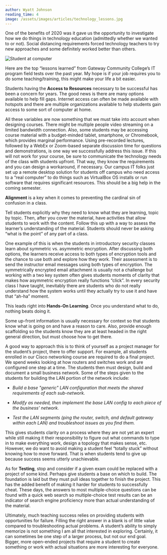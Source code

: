 ```yaml
---
author: Wyatt Johnson
reading_time: 4
image: /assets/images/articles/technology_lessons.jpg
---
```


One of the benefits of 2020 was it gave us the opportunity to investigate how we do things in technology education (admittedly whether we wanted to or not). Social distancing requirements forced technology
teachers to try new approaches and some definitely worked better than others.

![Student at computer]({{page.image}})

Here are the top “lessons learned” from Gateway Community College’s IT program field tests over the past year. My hope is if your job requires you to do some teaching/training, this might make your life a bit easier.

Students having the **Access to Resources** necessary to be successful has been a concern for years. The good news is there are many options available to help fill gaps. Internet access can often be made available with hotspots and there are multiple organizations available to help students gain access to some sort of computer at home.

All these variables are now something that we must take into account when designing courses. There might be multiple people video streaming on a limited bandwidth connection. Also, some students may be accessing course material with a budget-minded tablet, smartphone, or Chromebook, which provides marginal performance. Using pre-recorded lectures, followed by a WebEx or Zoom-based separate discussion time for questions and demonstrations, is one way we successfully address this issue. If this will not work for your course, be sure to communicate the technology needs of the class with students upfront. That way, they know the requirements and you can design a workaround, if necessary. Our campus IT folks just set up a remote desktop solution for students off campus who need access to a “real computer” to do things such as VirtualBox OS installs or run software that requires significant resources. This should be a big help in the coming semester.

**Alignment** is a key when it comes to preventing the cardinal sin of confusion in a class.

Tell students explicitly why they need to know what they are learning, topic by topic. Then, after you cover the material, have activities that allow students to work with the content. Follow this up with a way to assess the learner’s understanding of the material. Students should never be asking “what is the point” of any part of a class.

One example of this is when the students in introductory security classes learn about symmetric vs. asymmetric encryption. After discussing both options, the learners receive access to both types of encryption tools and the chance to use both and explore how they work. Their assessment is to send the instructor email messages using both types of encryption. The symmetrically encrypted email attachment is usually not a challenge but working with a two key system often gives students moments of clarity that makes how asymmetric encryption really functions “click”. In every security class I have taught, inevitably there are students who do not really understand how the system works until they actually try to use it and have that “ah-ha” moment.

This leads right into **Hands-On Learning**. Once you understand what to do, nothing beats doing it.

Some up-front information is usually necessary for context so that students know what is going on and have a reason to care. Also, provide enough scaffolding so the students know they are at least headed in the right general direction, but must choose how to get there.

A good way to approach this is to think of yourself as a project manager for the student’s project, there to offer support. For example, all students enrolled in our Cisco networking course are required to do a final project. We spend weeks looking at how routers and switches work and are configured one step at a time. The students then must design, build and document a small business network. Some of the steps given to the students for building the LAN portion of the network include:

- *Build a base "generic" LAN configuration that meets the shared requirements of each sub-network.*

- *Modify as needed, then implement the base LAN config to each piece of the business’ network.*

- *Test the LAN segments (ping the router, switch, and default gateway within each LAN) and troubleshoot issues as you find them.*

This gives students clarity on a process where they are not yet an expert while still making it their responsibility to figure out what commands to type in to make everything work, design a topology that makes sense, etc. However, we do want to avoid making a student feel “totally stuck” without knowing how to move forward. That is when students tend to give up because success seems utterly unachievable.

As for **Testing**, stop and consider if a given exam could be replaced with a project of some kind. Perhaps give students a base on which to build. The foundation is laid but they must pull ideas together to finish the project. This has the added benefit of making it harder for students to successfully cheat. These days, the answers to most multiple-choice questions can be found with a quick web search so multiple-choice test results can be an indicator of search engine proficiency more than actual understanding of the material.

Ultimately, much teaching success relies on providing students with opportunities for failure. Filling the right answer in a blank is of little value compared to troubleshooting actual problems. A student’s ability to simply memorize is not something I am all that interested in exploring. Certainly, it can sometimes be one step of a larger process, but not our end goal. Bigger, more open-ended projects that require a student to create something or work with actual situations are more interesting for everyone.